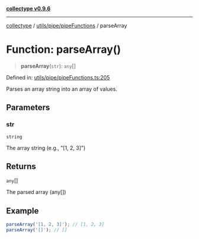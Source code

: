 [**collectype v0.9.6**](../../../../README.md)

***

[collectype](../../../../modules.md) / [utils/pipe/pipeFunctions](../README.md) / parseArray

# Function: parseArray()

> **parseArray**(`str`): `any`[]

Defined in: [utils/pipe/pipeFunctions.ts:205](https://github.com/maduhaime/collectype/blob/ba52424b164c706fb5e7ecc5581685b53a2ac88d/src/utils/pipe/pipeFunctions.ts#L205)

Parses an array string into an array of values.

## Parameters

### str

`string`

The array string (e.g., "[1, 2, 3]")

## Returns

`any`[]

The parsed array (any[])

## Example

```ts
parseArray('[1, 2, 3]'); // [1, 2, 3]
parseArray('[]'); // []
```
